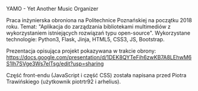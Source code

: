 YAMO - Yet Another Music Organizer

Praca inżynierska obroniona na Politechnice Poznańskiej na początku 2018 roku. Temat: "Aplikacja do zarządzania bibliotekami multimediów z wykorzystaniem istniejących rozwiązań typu open-source".
Wykorzystane technologie: Python3, Flask, Jinja, HTML5, CSS3, JS, Bootstrap.

Prezentacja opisująca projekt pokazywana w trakcie obrony:
https://docs.google.com/presentation/d/1DEK8QYTeFih6zwKB7A8LEhwM6S1lh7SVge3Ws7elTsg/edit?usp=sharing





Część front-endu (JavaScript i część CSS) została napisana przed Piotra Trawińskiego (użytkownik piotrtr92 i arhelius).
